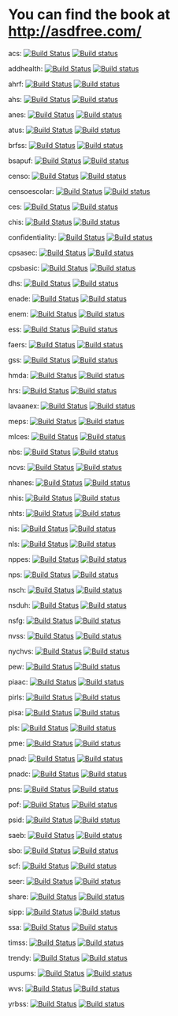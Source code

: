 # You can find the book at http://asdfree.com/
acs: [![Build Status](https://travis-ci.org/asdfree/acs.svg?branch=master)](https://travis-ci.org/asdfree/acs) [![Build status](https://ci.appveyor.com/api/projects/status/github/asdfree/acs?svg=TRUE)](https://ci.appveyor.com/project/ajdamico/acs)

addhealth: [![Build Status](https://travis-ci.org/asdfree/addhealth.svg?branch=master)](https://travis-ci.org/asdfree/addhealth) [![Build status](https://ci.appveyor.com/api/projects/status/github/asdfree/addhealth?svg=TRUE)](https://ci.appveyor.com/project/ajdamico/addhealth)

ahrf: [![Build Status](https://travis-ci.org/asdfree/ahrf.svg?branch=master)](https://travis-ci.org/asdfree/ahrf) [![Build status](https://ci.appveyor.com/api/projects/status/github/asdfree/ahrf?svg=TRUE)](https://ci.appveyor.com/project/ajdamico/ahrf)

ahs: [![Build Status](https://travis-ci.org/asdfree/ahs.svg?branch=master)](https://travis-ci.org/asdfree/ahs) [![Build status](https://ci.appveyor.com/api/projects/status/github/asdfree/ahs?svg=TRUE)](https://ci.appveyor.com/project/ajdamico/ahs)

anes: [![Build Status](https://travis-ci.org/asdfree/anes.svg?branch=master)](https://travis-ci.org/asdfree/anes) [![Build status](https://ci.appveyor.com/api/projects/status/github/asdfree/anes?svg=TRUE)](https://ci.appveyor.com/project/ajdamico/anes)

atus: [![Build Status](https://travis-ci.org/asdfree/atus.svg?branch=master)](https://travis-ci.org/asdfree/atus) [![Build status](https://ci.appveyor.com/api/projects/status/github/asdfree/atus?svg=TRUE)](https://ci.appveyor.com/project/ajdamico/atus)

brfss: [![Build Status](https://travis-ci.org/asdfree/brfss.svg?branch=master)](https://travis-ci.org/asdfree/brfss) [![Build status](https://ci.appveyor.com/api/projects/status/github/asdfree/brfss?svg=TRUE)](https://ci.appveyor.com/project/ajdamico/brfss)

bsapuf: [![Build Status](https://travis-ci.org/asdfree/bsapuf.svg?branch=master)](https://travis-ci.org/asdfree/bsapuf) [![Build status](https://ci.appveyor.com/api/projects/status/github/asdfree/bsapuf?svg=TRUE)](https://ci.appveyor.com/project/ajdamico/bsapuf)

censo: [![Build Status](https://travis-ci.org/asdfree/censo.svg?branch=master)](https://travis-ci.org/asdfree/censo) [![Build status](https://ci.appveyor.com/api/projects/status/github/asdfree/censo?svg=TRUE)](https://ci.appveyor.com/project/ajdamico/censo)

censoescolar: [![Build Status](https://travis-ci.org/asdfree/censoescolar.svg?branch=master)](https://travis-ci.org/asdfree/censoescolar) [![Build status](https://ci.appveyor.com/api/projects/status/github/asdfree/censoescolar?svg=TRUE)](https://ci.appveyor.com/project/ajdamico/censoescolar)

ces: [![Build Status](https://travis-ci.org/asdfree/ces.svg?branch=master)](https://travis-ci.org/asdfree/ces) [![Build status](https://ci.appveyor.com/api/projects/status/github/asdfree/ces?svg=TRUE)](https://ci.appveyor.com/project/ajdamico/ces)

chis: [![Build Status](https://travis-ci.org/asdfree/chis.svg?branch=master)](https://travis-ci.org/asdfree/chis) [![Build status](https://ci.appveyor.com/api/projects/status/github/asdfree/chis?svg=TRUE)](https://ci.appveyor.com/project/ajdamico/chis)

confidentiality: [![Build Status](https://travis-ci.org/asdfree/confidentiality.svg?branch=master)](https://travis-ci.org/asdfree/confidentiality) [![Build status](https://ci.appveyor.com/api/projects/status/github/asdfree/confidentiality?svg=TRUE)](https://ci.appveyor.com/project/ajdamico/confidentiality)

cpsasec: [![Build Status](https://travis-ci.org/asdfree/cpsasec.svg?branch=master)](https://travis-ci.org/asdfree/cpsasec) [![Build status](https://ci.appveyor.com/api/projects/status/github/asdfree/cpsasec?svg=TRUE)](https://ci.appveyor.com/project/ajdamico/cpsasec)

cpsbasic: [![Build Status](https://travis-ci.org/asdfree/cpsbasic.svg?branch=master)](https://travis-ci.org/asdfree/cpsbasic) [![Build status](https://ci.appveyor.com/api/projects/status/github/asdfree/cpsbasic?svg=TRUE)](https://ci.appveyor.com/project/ajdamico/cpsbasic)

dhs: [![Build Status](https://travis-ci.org/asdfree/dhs.svg?branch=master)](https://travis-ci.org/asdfree/dhs) [![Build status](https://ci.appveyor.com/api/projects/status/github/asdfree/dhs?svg=TRUE)](https://ci.appveyor.com/project/ajdamico/dhs)

enade: [![Build Status](https://travis-ci.org/asdfree/enade.svg?branch=master)](https://travis-ci.org/asdfree/enade) [![Build status](https://ci.appveyor.com/api/projects/status/github/asdfree/enade?svg=TRUE)](https://ci.appveyor.com/project/ajdamico/enade)

enem: [![Build Status](https://travis-ci.org/asdfree/enem.svg?branch=master)](https://travis-ci.org/asdfree/enem) [![Build status](https://ci.appveyor.com/api/projects/status/github/asdfree/enem?svg=TRUE)](https://ci.appveyor.com/project/ajdamico/enem)

ess: [![Build Status](https://travis-ci.org/asdfree/ess.svg?branch=master)](https://travis-ci.org/asdfree/ess) [![Build status](https://ci.appveyor.com/api/projects/status/github/asdfree/ess?svg=TRUE)](https://ci.appveyor.com/project/ajdamico/ess)

faers: [![Build Status](https://travis-ci.org/asdfree/faers.svg?branch=master)](https://travis-ci.org/asdfree/faers) [![Build status](https://ci.appveyor.com/api/projects/status/github/asdfree/faers?svg=TRUE)](https://ci.appveyor.com/project/ajdamico/faers)

gss: [![Build Status](https://travis-ci.org/asdfree/gss.svg?branch=master)](https://travis-ci.org/asdfree/gss) [![Build status](https://ci.appveyor.com/api/projects/status/github/asdfree/gss?svg=TRUE)](https://ci.appveyor.com/project/ajdamico/gss)

hmda: [![Build Status](https://travis-ci.org/asdfree/hmda.svg?branch=master)](https://travis-ci.org/asdfree/hmda) [![Build status](https://ci.appveyor.com/api/projects/status/github/asdfree/hmda?svg=TRUE)](https://ci.appveyor.com/project/ajdamico/hmda)

hrs: [![Build Status](https://travis-ci.org/asdfree/hrs.svg?branch=master)](https://travis-ci.org/asdfree/hrs) [![Build status](https://ci.appveyor.com/api/projects/status/github/asdfree/hrs?svg=TRUE)](https://ci.appveyor.com/project/ajdamico/hrs)

lavaanex: [![Build Status](https://travis-ci.org/asdfree/lavaanex.svg?branch=master)](https://travis-ci.org/asdfree/lavaanex) [![Build status](https://ci.appveyor.com/api/projects/status/github/asdfree/lavaanex?svg=TRUE)](https://ci.appveyor.com/project/ajdamico/lavaanex)

meps: [![Build Status](https://travis-ci.org/asdfree/meps.svg?branch=master)](https://travis-ci.org/asdfree/meps) [![Build status](https://ci.appveyor.com/api/projects/status/github/asdfree/meps?svg=TRUE)](https://ci.appveyor.com/project/ajdamico/meps)

mlces: [![Build Status](https://travis-ci.org/asdfree/mlces.svg?branch=master)](https://travis-ci.org/asdfree/mlces) [![Build status](https://ci.appveyor.com/api/projects/status/github/asdfree/mlces?svg=TRUE)](https://ci.appveyor.com/project/ajdamico/mlces)

nbs: [![Build Status](https://travis-ci.org/asdfree/nbs.svg?branch=master)](https://travis-ci.org/asdfree/nbs) [![Build status](https://ci.appveyor.com/api/projects/status/github/asdfree/nbs?svg=TRUE)](https://ci.appveyor.com/project/ajdamico/nbs)

ncvs: [![Build Status](https://travis-ci.org/asdfree/ncvs.svg?branch=master)](https://travis-ci.org/asdfree/ncvs) [![Build status](https://ci.appveyor.com/api/projects/status/github/asdfree/ncvs?svg=TRUE)](https://ci.appveyor.com/project/ajdamico/ncvs)

nhanes: [![Build Status](https://travis-ci.org/asdfree/nhanes.svg?branch=master)](https://travis-ci.org/asdfree/nhanes) [![Build status](https://ci.appveyor.com/api/projects/status/github/asdfree/nhanes?svg=TRUE)](https://ci.appveyor.com/project/ajdamico/nhanes)

nhis: [![Build Status](https://travis-ci.org/asdfree/nhis.svg?branch=master)](https://travis-ci.org/asdfree/nhis) [![Build status](https://ci.appveyor.com/api/projects/status/github/asdfree/nhis?svg=TRUE)](https://ci.appveyor.com/project/ajdamico/nhis)

nhts: [![Build Status](https://travis-ci.org/asdfree/nhts.svg?branch=master)](https://travis-ci.org/asdfree/nhts) [![Build status](https://ci.appveyor.com/api/projects/status/github/asdfree/nhts?svg=TRUE)](https://ci.appveyor.com/project/ajdamico/nhts)

nis: [![Build Status](https://travis-ci.org/asdfree/nis.svg?branch=master)](https://travis-ci.org/asdfree/nis) [![Build status](https://ci.appveyor.com/api/projects/status/github/asdfree/nis?svg=TRUE)](https://ci.appveyor.com/project/ajdamico/nis)

nls: [![Build Status](https://travis-ci.org/asdfree/nls.svg?branch=master)](https://travis-ci.org/asdfree/nls) [![Build status](https://ci.appveyor.com/api/projects/status/github/asdfree/nls?svg=TRUE)](https://ci.appveyor.com/project/ajdamico/nls)

nppes: [![Build Status](https://travis-ci.org/asdfree/nppes.svg?branch=master)](https://travis-ci.org/asdfree/nppes) [![Build status](https://ci.appveyor.com/api/projects/status/github/asdfree/nppes?svg=TRUE)](https://ci.appveyor.com/project/ajdamico/nppes)

nps: [![Build Status](https://travis-ci.org/asdfree/nps.svg?branch=master)](https://travis-ci.org/asdfree/nps) [![Build status](https://ci.appveyor.com/api/projects/status/github/asdfree/nps?svg=TRUE)](https://ci.appveyor.com/project/ajdamico/nps)

nsch: [![Build Status](https://travis-ci.org/asdfree/nsch.svg?branch=master)](https://travis-ci.org/asdfree/nsch) [![Build status](https://ci.appveyor.com/api/projects/status/github/asdfree/nsch?svg=TRUE)](https://ci.appveyor.com/project/ajdamico/nsch)

nsduh: [![Build Status](https://travis-ci.org/asdfree/nsduh.svg?branch=master)](https://travis-ci.org/asdfree/nsduh) [![Build status](https://ci.appveyor.com/api/projects/status/github/asdfree/nsduh?svg=TRUE)](https://ci.appveyor.com/project/ajdamico/nsduh)

nsfg: [![Build Status](https://travis-ci.org/asdfree/nsfg.svg?branch=master)](https://travis-ci.org/asdfree/nsfg) [![Build status](https://ci.appveyor.com/api/projects/status/github/asdfree/nsfg?svg=TRUE)](https://ci.appveyor.com/project/ajdamico/nsfg)

nvss: [![Build Status](https://travis-ci.org/asdfree/nvss.svg?branch=master)](https://travis-ci.org/asdfree/nvss) [![Build status](https://ci.appveyor.com/api/projects/status/github/asdfree/nvss?svg=TRUE)](https://ci.appveyor.com/project/ajdamico/nvss)

nychvs: [![Build Status](https://travis-ci.org/asdfree/nychvs.svg?branch=master)](https://travis-ci.org/asdfree/nychvs) [![Build status](https://ci.appveyor.com/api/projects/status/github/asdfree/nychvs?svg=TRUE)](https://ci.appveyor.com/project/ajdamico/nychvs)

pew: [![Build Status](https://travis-ci.org/asdfree/pew.svg?branch=master)](https://travis-ci.org/asdfree/pew) [![Build status](https://ci.appveyor.com/api/projects/status/github/asdfree/pew?svg=TRUE)](https://ci.appveyor.com/project/ajdamico/pew)

piaac: [![Build Status](https://travis-ci.org/asdfree/piaac.svg?branch=master)](https://travis-ci.org/asdfree/piaac) [![Build status](https://ci.appveyor.com/api/projects/status/github/asdfree/piaac?svg=TRUE)](https://ci.appveyor.com/project/ajdamico/piaac)

pirls: [![Build Status](https://travis-ci.org/asdfree/pirls.svg?branch=master)](https://travis-ci.org/asdfree/pirls) [![Build status](https://ci.appveyor.com/api/projects/status/github/asdfree/pirls?svg=TRUE)](https://ci.appveyor.com/project/ajdamico/pirls)

pisa: [![Build Status](https://travis-ci.org/asdfree/pisa.svg?branch=master)](https://travis-ci.org/asdfree/pisa) [![Build status](https://ci.appveyor.com/api/projects/status/github/asdfree/pisa?svg=TRUE)](https://ci.appveyor.com/project/ajdamico/pisa)

pls: [![Build Status](https://travis-ci.org/asdfree/pls.svg?branch=master)](https://travis-ci.org/asdfree/pls) [![Build status](https://ci.appveyor.com/api/projects/status/github/asdfree/pls?svg=TRUE)](https://ci.appveyor.com/project/ajdamico/pls)

pme: [![Build Status](https://travis-ci.org/asdfree/pme.svg?branch=master)](https://travis-ci.org/asdfree/pme) [![Build status](https://ci.appveyor.com/api/projects/status/github/asdfree/pme?svg=TRUE)](https://ci.appveyor.com/project/ajdamico/pme)

pnad: [![Build Status](https://travis-ci.org/asdfree/pnad.svg?branch=master)](https://travis-ci.org/asdfree/pnad) [![Build status](https://ci.appveyor.com/api/projects/status/github/asdfree/pnad?svg=TRUE)](https://ci.appveyor.com/project/ajdamico/pnad)

pnadc: [![Build Status](https://travis-ci.org/asdfree/pnadc.svg?branch=master)](https://travis-ci.org/asdfree/pnadc) [![Build status](https://ci.appveyor.com/api/projects/status/github/asdfree/pnadc?svg=TRUE)](https://ci.appveyor.com/project/ajdamico/pnadc)

pns: [![Build Status](https://travis-ci.org/asdfree/pns.svg?branch=master)](https://travis-ci.org/asdfree/pns) [![Build status](https://ci.appveyor.com/api/projects/status/github/asdfree/pns?svg=TRUE)](https://ci.appveyor.com/project/ajdamico/pns)

pof: [![Build Status](https://travis-ci.org/asdfree/pof.svg?branch=master)](https://travis-ci.org/asdfree/pof) [![Build status](https://ci.appveyor.com/api/projects/status/github/asdfree/pof?svg=TRUE)](https://ci.appveyor.com/project/ajdamico/pof)

psid: [![Build Status](https://travis-ci.org/asdfree/psid.svg?branch=master)](https://travis-ci.org/asdfree/psid) [![Build status](https://ci.appveyor.com/api/projects/status/github/asdfree/psid?svg=TRUE)](https://ci.appveyor.com/project/ajdamico/psid)

saeb: [![Build Status](https://travis-ci.org/asdfree/saeb.svg?branch=master)](https://travis-ci.org/asdfree/saeb) [![Build status](https://ci.appveyor.com/api/projects/status/github/asdfree/saeb?svg=TRUE)](https://ci.appveyor.com/project/ajdamico/saeb)

sbo: [![Build Status](https://travis-ci.org/asdfree/sbo.svg?branch=master)](https://travis-ci.org/asdfree/sbo) [![Build status](https://ci.appveyor.com/api/projects/status/github/asdfree/sbo?svg=TRUE)](https://ci.appveyor.com/project/ajdamico/sbo)

scf: [![Build Status](https://travis-ci.org/asdfree/scf.svg?branch=master)](https://travis-ci.org/asdfree/scf) [![Build status](https://ci.appveyor.com/api/projects/status/github/asdfree/scf?svg=TRUE)](https://ci.appveyor.com/project/ajdamico/scf)

seer: [![Build Status](https://travis-ci.org/asdfree/seer.svg?branch=master)](https://travis-ci.org/asdfree/seer) [![Build status](https://ci.appveyor.com/api/projects/status/github/asdfree/seer?svg=TRUE)](https://ci.appveyor.com/project/ajdamico/seer)

share: [![Build Status](https://travis-ci.org/asdfree/share.svg?branch=master)](https://travis-ci.org/asdfree/share) [![Build status](https://ci.appveyor.com/api/projects/status/github/asdfree/share?svg=TRUE)](https://ci.appveyor.com/project/ajdamico/share)

sipp: [![Build Status](https://travis-ci.org/asdfree/sipp.svg?branch=master)](https://travis-ci.org/asdfree/sipp) [![Build status](https://ci.appveyor.com/api/projects/status/github/asdfree/sipp?svg=TRUE)](https://ci.appveyor.com/project/ajdamico/sipp)

ssa: [![Build Status](https://travis-ci.org/asdfree/ssa.svg?branch=master)](https://travis-ci.org/asdfree/ssa) [![Build status](https://ci.appveyor.com/api/projects/status/github/asdfree/ssa?svg=TRUE)](https://ci.appveyor.com/project/ajdamico/ssa)

timss: [![Build Status](https://travis-ci.org/asdfree/timss.svg?branch=master)](https://travis-ci.org/asdfree/timss) [![Build status](https://ci.appveyor.com/api/projects/status/github/asdfree/timss?svg=TRUE)](https://ci.appveyor.com/project/ajdamico/timss)

trendy: [![Build Status](https://travis-ci.org/asdfree/trendy.svg?branch=master)](https://travis-ci.org/asdfree/trendy) [![Build status](https://ci.appveyor.com/api/projects/status/github/asdfree/trendy?svg=TRUE)](https://ci.appveyor.com/project/ajdamico/trendy)

uspums: [![Build Status](https://travis-ci.org/asdfree/uspums.svg?branch=master)](https://travis-ci.org/asdfree/uspums) [![Build status](https://ci.appveyor.com/api/projects/status/github/asdfree/uspums?svg=TRUE)](https://ci.appveyor.com/project/ajdamico/uspums)

wvs: [![Build Status](https://travis-ci.org/asdfree/wvs.svg?branch=master)](https://travis-ci.org/asdfree/wvs) [![Build status](https://ci.appveyor.com/api/projects/status/github/asdfree/wvs?svg=TRUE)](https://ci.appveyor.com/project/ajdamico/wvs)

yrbss: [![Build Status](https://travis-ci.org/asdfree/yrbss.svg?branch=master)](https://travis-ci.org/asdfree/yrbss) [![Build status](https://ci.appveyor.com/api/projects/status/github/asdfree/yrbss?svg=TRUE)](https://ci.appveyor.com/project/ajdamico/yrbss)

